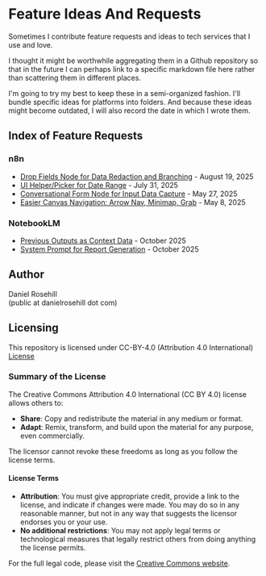 # Feature Ideas And Requests

Sometimes I contribute feature requests and ideas to tech services that I use and love.

I thought it might be worthwhile aggregating them in a Github repository so that in the future I can perhaps link to a specific markdown file here rather than scattering them in different places.

I'm going to try my best to keep these in a semi-organized fashion. I'll bundle specific ideas for platforms into folders. And because these ideas might become outdated, I will also record the date in which I wrote them.

## Index of Feature Requests

### n8n
- [Drop Fields Node for Data Redaction and Branching](./n8n/drop-fields-node-data-redaction-branching.md) - August 19, 2025
- [UI Helper/Picker for Date Range](./n8n/date-range-picker-ui/README.md) - July 31, 2025
- [Conversational Form Node for Input Data Capture](./n8n/conversational-form-node.md) - May 27, 2025
- [Easier Canvas Navigation: Arrow Nav, Minimap, Grab](./n8n/canvas-navigation-improvements/README.md) - May 8, 2025

### NotebookLM
- [Previous Outputs as Context Data](./notebooklm/previous-outputs-as-context-data.md) - October 2025
- [System Prompt for Report Generation](./notebooklm/system-prompt-for-report-generation.md) - October 2025

## Author

Daniel Rosehill  
(public at danielrosehill dot com)

## Licensing

This repository is licensed under CC-BY-4.0 (Attribution 4.0 International) 
[License](https://creativecommons.org/licenses/by/4.0/)

### Summary of the License
The Creative Commons Attribution 4.0 International (CC BY 4.0) license allows others to:
- **Share**: Copy and redistribute the material in any medium or format.
- **Adapt**: Remix, transform, and build upon the material for any purpose, even commercially.

The licensor cannot revoke these freedoms as long as you follow the license terms.

#### License Terms
- **Attribution**: You must give appropriate credit, provide a link to the license, and indicate if changes were made. You may do so in any reasonable manner, but not in any way that suggests the licensor endorses you or your use.
- **No additional restrictions**: You may not apply legal terms or technological measures that legally restrict others from doing anything the license permits.

For the full legal code, please visit the [Creative Commons website](https://creativecommons.org/licenses/by/4.0/legalcode).